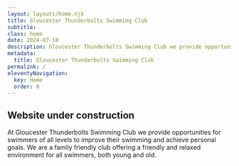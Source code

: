 ```yaml
---
layout: layouts/home.njk
title: Gloucester Thunderbolts Swimming Club
subtitle: 
class: home
date: 2024-07-18
description: Gloucester Thunderbolts Swimming Club we provide opportunities for swimmers of all levels to improve their swimming and achieve personal goals. 
metadata:
  title: Gloucester Thunderbolts Swimming Club
permalink: /
eleventyNavigation:
  key: Home
  order: 0
---
```


## Website under construction ##

At Gloucester Thunderbolts Swimming Club we provide opportunities for swimmers of all levels to improve their swimming and achieve personal goals. We are a family friendly club offering a friendly and relaxed environment for all swimmers, both young and old. 








